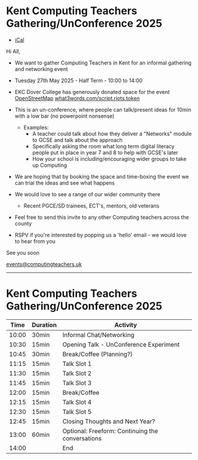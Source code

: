 Kent Computing Teachers Gathering/UnConference 2025
===================================================

* [iCal](./kent-computing-teachers-unconference-2025.ics)
<!--
* [Google Sheet - Talk Grid](https://docs.google.com/spreadsheets/d/1E4yDP3Vlxf2qAox-kCxR4TpBteeNC0cJPL6oGfldPns/edit?usp=sharing)
-->

Hi All,

* We want to gather Computing Teachers in Kent for an informal gathering and networking event
* Tuesday 27th May 2025 - Half Term - 10:00 to 14:00
* EKC Dover College has generously donated space for the event  [OpenStreetMap](https://www.openstreetmap.org/search?query=#map=19/51.128215/1.312295) [what3words.com/script.riots.token](https://what3words.com/script.riots.token)

* This is an un-conference, where people can talk/present ideas for 10min with a low bar (no powerpoint nonsense)
    * Examples:
        * A teacher could talk about how they deliver a "Networks" module to GCSE and talk about the approach
        * Specifically asking the room what long term digital literacy people put in place in year 7 and 8 to help with GCSE's later
        * How your school is including/encouraging wider groups to take up Computing
* We are hoping that by booking the space and time-boxing the event we can trial the ideas and see what happens
* We would love to see a range of our wider community there
    * Recent PGCE/SD trainees, ECT's, mentors, old veterans
* Feel free to send this invite to any other Computing teachers across the county
* RSPV if you're interested by popping us a 'hello' email - we would love to hear from you

See you soon

<events@computingteachers.uk>


---


Kent Computing Teachers Gathering/UnConference 2025
===================================================

| Time | Duration | Activity |
|------|----------|----------|
|10:00|30min|Informal Chat/Networking|
|10:30|15min|Opening Talk - UnConference Experiment|
|10:45|30min|Break/Coffee (Planning?)|
|11:15|15min|Talk Slot 1|
|11:30|15min|Talk Slot 2|
|11:45|15min|Talk Slot 3|
|12:00|15min|Break/Coffee|
|12:15|15min|Talk Slot 4|
|12:30|15min|Talk Slot 5|
|12:45|15min|Closing Thoughts and Next Year?|
|13:00|60min|Optional: Freeform: Continuing the conversations|
|14:00||End|
